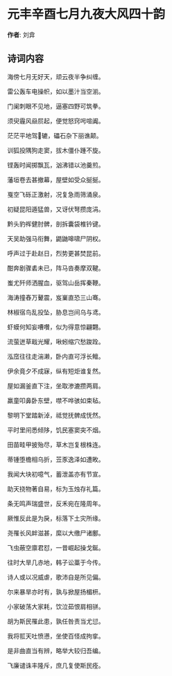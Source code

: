 # 元丰辛酉七月九夜大风四十韵

**作者**: 刘弇

## 诗词内容

海傍七月无好天，顽云夜半争纠缠。

雷公轰车电操帜，如以墨汁当空湔。

门阑刺眼不见地，逼塞四野可筑拳。

须臾霾风赑屃起，便觉怒窍呺喧阗。

茫茫平地驾𫐆辘，礧石杂下丽谯颠。

训狐投隅狗走窦，拔木僵仆踵不旋。

铿轰时闻掷飘瓦，汹沸错以池羹煎。

藩垣卷去甚撤幕，屋壁如受众挻挻。

戛空飞砾正激射，况复急雨筛涌泉。

初疑昆阳遁猛兽，又讶伏弩攒庞涓。

黔头豹裈健肘髀，剖拆囊袋椎钤键。

天吴助强马衔舞，鼯鼬嗥啸尸阴权。

呼声过于赴赵日，烈势更甚焚昆前。

酣奔剧骤砉未已，阵马沓奏摩双鞬。

蚩尤歼师洒腥血，驱驾山岳挥秦鞭。

海涛撞舂万鼙震，岌嶪直恐三山骞。

林椒宿鸟乱投坠，胁息岂间乌与鸢。

虾蟆何知妄嘈囋，似为得意惊翩翾。

流萤迸草戢光耀，啾蚓缩穴愁踆跧。

泓窊往往走湍濑，卧内直可浮长鳣。

伊余竟夕不成寐，纵有短炬谁复然。

屋如漏釜直下注，坐取渗漉攒两肩。

羸童叩鼻卧东壁，噤不哗骇如束毡。

黎明下堂踏新淖，祗觉抚髀成怃然。

平时里闬悉倾陊，饥民塞窦突不烟。

田苗畦甲披殆尽，草木岂复根株连。

蒂锺堕檐相乌折，苙豕逸泽如遭畋。

我闻大块初噫气，蓄泄盖亦有节宣。

助天挠物著自易，标为玉烛存礼篇。

条无鸣声瑞盛世，反禾宛在隆周年。

厥惟反此是为戾，标落下土灾所缘。

尧罹长风衅滋甚，縻以大缴尸诸鄽。

飞虫蔽空廪君怼，一昔崛起操戈鋋。

往时大旱几赤地，韩子讼藁于今传。

诗人或以况威虐，歌沛自是所见偏。

尔来暴旱亦时有，孰与掀屋扬楣枅。

小家破荡大家耗，饮泣茹恨肩相骈。

胡为斯民罹此患，孰任咎责当尤愆。

我将羾天吐愤懑，坐使百怪成拘挛。

是非曲直当有辨，略举大较归吾编。

飞廉谴诛丰隆斥，庶几复使斯民痊。


